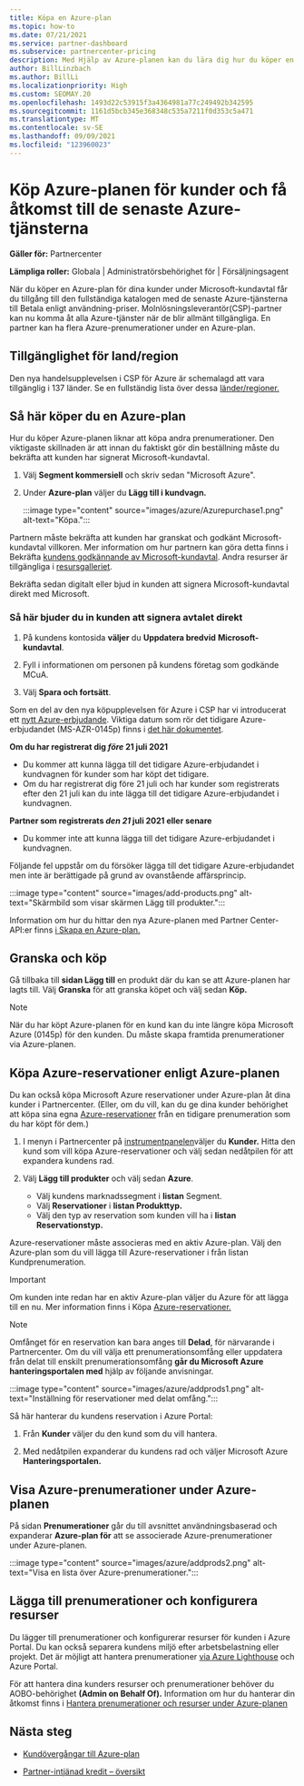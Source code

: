 ```yaml
---
title: Köpa en Azure-plan
ms.topic: how-to
ms.date: 07/21/2021
ms.service: partner-dashboard
ms.subservice: partnercenter-pricing
description: Med Hjälp av Azure-planen kan du lära dig hur du köper en eller flera Azure-prenumerationer, Azure-reservationer, konfigurerar resurser och visar eller lägger till prenumerationer.
author: BillLinzbach
ms.author: BillLi
ms.localizationpriority: High
ms.custom: SEOMAY.20
ms.openlocfilehash: 1493d22c53915f3a4364981a77c249492b342595
ms.sourcegitcommit: 1161d5bcb345e368348c535a7211f0d353c5a471
ms.translationtype: MT
ms.contentlocale: sv-SE
ms.lasthandoff: 09/09/2021
ms.locfileid: "123960023"
---
```

# <a name="purchase-the-azure-plan-for-customers-and-access-the-latest-azure-services"></a>Köp Azure-planen för kunder och få åtkomst till de senaste Azure-tjänsterna

**Gäller för:** Partnercenter 

**Lämpliga roller:** Globala | Administratörsbehörighet för | Försäljningsagent

När du köper en Azure-plan för dina kunder under Microsoft-kundavtal får du tillgång till den fullständiga katalogen med de senaste Azure-tjänsterna till Betala enligt användning-priser. Molnlösningsleverantör(CSP)-partner kan nu komma åt alla Azure-tjänster när de blir allmänt tillgängliga. En partner kan ha flera Azure-prenumerationer under en Azure-plan. 

## <a name="countryregion-availability"></a>Tillgänglighet för land/region

Den nya handelsupplevelsen i CSP för Azure är schemalagd att vara tillgänglig i 137 länder. Se en fullständig lista över dessa [länder/regioner.](https://query.prod.cms.rt.microsoft.com/cms/api/am/binary/RE3QN0x) 

## <a name="how-to-purchase-azure-plan"></a>Så här köper du en Azure-plan

Hur du köper Azure-planen liknar att köpa andra prenumerationer. Den viktigaste skillnaden är att innan du faktiskt gör din beställning måste du bekräfta att kunden har signerat Microsoft-kundavtal.

1. Välj **Segment kommersiell** och skriv sedan "Microsoft Azure".
2. Under **Azure-plan** väljer du **Lägg till i kundvagn.**

   :::image type="content" source="images/azure/Azurepurchase1.png" alt-text="Köpa.":::

Partnern måste bekräfta att kunden har granskat och godkänt Microsoft-kundavtal villkoren. Mer information om hur partnern kan göra detta finns i Bekräfta [kundens godkännande av Microsoft-kundavtal](./confirm-customer-agreement.md). Andra resurser är tillgängliga i [resursgalleriet](https://partner.microsoft.com/resources/collection/Microsoft-Customer-Agreement-in-the-CSP-program#/).

Bekräfta sedan digitalt eller bjud in kunden att signera Microsoft-kundavtal direkt med Microsoft. 

### <a name="to-invite-the-customer-to-sign-the-agreement-directly"></a>Så här bjuder du in kunden att signera avtalet direkt 

1. På kundens kontosida **väljer** du **Uppdatera bredvid** **Microsoft-kundavtal**.

2. Fyll i informationen om personen på kundens företag som godkände MCuA.

3. Välj **Spara och fortsätt**.  

Som en del av den nya köpupplevelsen för Azure i CSP har vi introducerat ett [nytt Azure-erbjudande](./azure-plan-lp.md). Viktiga datum som rör det tidigare Azure-erbjudandet (MS-AZR-0145p) finns i [det här dokumentet](https://go.microsoft.com/fwlink/p/?linkid=2164140).

**Om du har registrerat dig *före* 21 juli 2021**
- Du kommer att kunna lägga till det tidigare Azure-erbjudandet i kundvagnen för kunder som har köpt det tidigare.
- Om du har registrerat dig  före 21 juli och har kunder som registrerats efter den 21 juli kan du inte lägga till det tidigare Azure-erbjudandet i kundvagnen.

**Partner som registrerats *den 21* juli 2021 eller senare**
- Du kommer inte att kunna lägga till det tidigare Azure-erbjudandet i kundvagnen.

Följande fel uppstår om du försöker lägga till det tidigare Azure-erbjudandet men inte är berättigade på grund av ovanstående affärsprincip. 

:::image type="content" source="images/add-products.png" alt-text="Skärmbild som visar skärmen Lägg till produkter.":::

Information om hur du hittar den nya Azure-planen med Partner Center-API:er finns [i Skapa en Azure-plan.](/partner-center/develop/create-azure-plan#get-the-catalog-item-for-azure-plan)

## <a name="review-and-buy"></a>Granska och köp

Gå tillbaka till **sidan Lägg till** en produkt där du kan se att Azure-planen har lagts till. Välj **Granska** för att granska köpet och välj sedan **Köp.** 

> [!NOTE]
> När du har köpt Azure-planen för en kund kan du inte längre köpa Microsoft Azure (0145p) för den kunden. Du måste skapa framtida prenumerationer via Azure-planen.

## <a name="purchase-azure-reservations-under-the-azure-plan"></a>Köpa Azure-reservationer enligt Azure-planen 
  
Du kan också köpa Microsoft Azure reservationer under Azure-plan åt dina kunder i Partnercenter. (Eller, om du vill, kan du ge dina kunder behörighet att köpa sina egna [Azure-reservationer](give-customers-permission.md) från en tidigare prenumeration som du har köpt för dem.)

1. I menyn i Partnercenter på [instrumentpanelen](https://partner.microsoft.com/dashboard/)väljer du **Kunder.** Hitta den kund som vill köpa Azure-reservationer och välj sedan nedåtpilen för att expandera kundens rad.

2. Välj **Lägg till produkter** och välj sedan **Azure**. 

   - Välj kundens marknadssegment i **listan** Segment.
   - Välj **Reservationer** i **listan Produkttyp.**
   - Välj den typ av reservation som kunden vill ha i **listan Reservationstyp.**

Azure-reservationer måste associeras med en aktiv Azure-plan. Välj den Azure-plan som du vill lägga till Azure-reservationer i från listan Kundprenumeration. 

> [!IMPORTANT] 
> Om kunden inte redan har en aktiv Azure-plan väljer du Azure för att lägga till en nu. Mer information finns i Köpa [Azure-reservationer.](azure-reservations-buying.md#purchase-azure-reservations)

> [!NOTE]
> Omfånget för en reservation kan bara anges till **Delad**, för närvarande i Partnercenter. Om du vill välja ett prenumerationsomfång eller uppdatera från delat till enskilt prenumerationsomfång **går du Microsoft Azure hanteringsportalen med** hjälp av följande anvisningar. 

:::image type="content" source="images/azure/addprods1.png" alt-text="Inställning för reservationer med delat omfång.":::

Så här hanterar du kundens reservation i Azure Portal: 

1. Från **Kunder** väljer du den kund som du vill hantera. 

2. Med nedåtpilen expanderar du kundens rad och väljer Microsoft Azure **Hanteringsportalen.**  
 
## <a name="view-azure-subscriptions-under-the-azure-plan"></a>Visa Azure-prenumerationer under Azure-planen

På sidan **Prenumerationer** går du till avsnittet användningsbaserad och expanderar **Azure-plan för** att se associerade Azure-prenumerationer under Azure-planen.

:::image type="content" source="images/azure/addprods2.png" alt-text="Visa en lista över Azure-prenumerationer."::: 

## <a name="add-subscriptions-and-configure-resources"></a>Lägga till prenumerationer och konfigurera resurser

Du lägger till prenumerationer och konfigurerar resurser för kunden i Azure Portal. Du kan också separera kundens miljö efter arbetsbelastning eller projekt. Det är möjligt att hantera prenumerationer [via Azure Lighthouse](https://azure.microsoft.com/services/azure-lighthouse/) och Azure Portal. 

För att hantera dina kunders resurser och prenumerationer behöver du AOBO-behörighet **(Admin on Behalf Of).** Information om hur du hanterar din åtkomst finns i [Hantera prenumerationer och resurser under Azure-planen](azure-plan-manage.md)

## <a name="next-steps"></a>Nästa steg

- [Kundövergångar till Azure-plan](azure-plan-transition.md)

- [Partner-intjänad kredit – översikt](partner-earned-credit.md)
